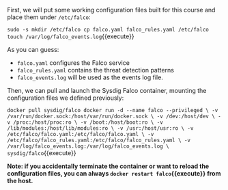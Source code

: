First, we will put some working configuration files built for this course and place them under `/etc/falco`:

`sudo -s
mkdir /etc/falco
cp falco.yaml falco_rules.yaml /etc/falco
touch /var/log/falco_events.log`{{execute}}

As you can guess:

- `falco.yaml` configures the Falco service
- `falco_rules.yaml` contains the threat detection patterns
- `falco_events.log` will be used as the events log file.

Then, we can pull and launch the Sysdig Falco container, mounting the configuration files we defined previously:

`docker pull sysdig/falco
docker run -d --name falco --privileged \
  -v /var/run/docker.sock:/host/var/run/docker.sock \
  -v /dev:/host/dev \
  -v /proc:/host/proc:ro \
  -v /boot:/host/boot:ro \
  -v /lib/modules:/host/lib/modules:ro \
  -v /usr:/host/usr:ro \
  -v /etc/falco/falco.yaml:/etc/falco/falco.yaml \
  -v /etc/falco/falco_rules.yaml:/etc/falco/falco_rules.yaml \
  -v /var/log/falco_events.log:/var/log/falco_events.log \
  sysdig/falco`{{execute}}

**Note: if you accidentally terminate the container or want to reload the configuration files, you can always `docker restart falco`{{execute}} from the host.**
